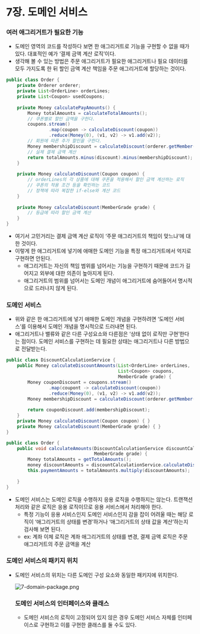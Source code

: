7장. 도메인 서비스
===========

### 여러 애그리거트가 필요한 기능

- 도메인 영역의 코드를 작성하다 보면 한 애그리거트로 기능을 구현할 수 없을 때가 있다. 대표적인 예가 ‘결제 금액 계산 로직’이다.
- 생각해 볼 수 있는 방법은 주문 애그리거트가 필요한 애그리거트나 필요 데이터를 모두 가지도록 한 뒤 할인 금액 계산 책임을 주문 애그리거트에 할당하는 것이다.

```java
public class Order {
    private Orderer orderer;
    private List<OrderLine> orderLines;
    private List<Coupon> usedCoupons;
    
    private Money calculatePayAmounts() {
        Money totalAmounts = calculateTotalAmounts();
        // 쿠폰별로 할인 금액을 구한다.
        coupons.stream()
                .map(coupon -> calculateDiscount(coupon))
                .reduce(Money(0), (v1, v2) -> v1.add(v2));
        // 회원에 따른 추가 할인을 구한다.
        Money membershipDiscount = calculateDiscount(orderer.getMember().getGrade());
        // 실제 결제 금액 계산
        return totalAmounts.minus(discount).minus(membershipDiscount);
    }
    
    private Money calculateDiscount(Coupon coupon) {
        // orderLines의 각 상품에 대해 쿠폰을 적용해서 할인 금액 계산하는 로직
        // 쿠폰의 적용 조건 등을 확인하는 코드
        // 정책에 따라 복잡한 if-else와 계산 코드
    }
    
    private Money calculateDiscount(MemberGrade grade) {
        // 등급에 따라 할인 금액 계산
    }
}
```

- 여기서 고민거리는 결제 금액 계산 로직이 ‘주문 애그리거트의 책임이 맞느냐’에 대한 것이다.
- 이렇게 한 애그리거트에 넣기에 애매한 도메인 기능을 특정 애그리거트에서 억지로 구현하면 안된다.
    - 애그리거트는 자신의 책임 범위를 넘어서는 기능을 구현하기 때문에 코드가 길어지고 외부에 대한 의존이 높아지게 된다.
    - 애그리거트의 범위를 넘어서는 도메인 개념이 애그리거트에 숨어들어서 명시적으로 드러나지 않게 된다.

### 도메인 서비스

- 위와 같은 한 애그리거트에 넣기 애매한 도메인 개념을 구현하려면 ‘도메인 서비스’를 이용해서 도메인 개념을 명시적으로 드러내면 된다.
- 애그리거트나 밸류와 같은 다른 구성요소와 다른점은 ‘상태 없이 로직만 구현’한다는 점이다. 도메인 서비스를 구현하는 데 필요한 상태는 애그리거트나 다른 방법으로 전달받는다.

```java
public class DiscountCalculationService {
    public Money calculateDiscountAmounts(List<OrderLine> orderLines,
                                          List<Coupon> coupons,
                                          MemberGrade grade) {
        Money couponDiscount = coupons.stream()
                .map(coupont -> calculateDiscount(coupon))
                .reduce(Money(0), (v1, v2) -> v1.add(v2));
        Money membershipDiscount = calculateDiscount(orderer.getMember().getGrade());
        
        return couponDiscount.add(membershipDiscount);
    }
    private Money calculateDiscount(Coupon coupon) { }
    private Money calculateDiscount(MemberGrade grade) { }
}
```

```java
public class Order {
    public void calculateAmounts(DiscountCalculationService discountCalculationService,
                                 MemberGrade grade) {
        Money totalAmounts = getTotalAmounts();
        money discountAmounts = discountCalculationService.calculateDiscountAmounts(this.orderLines, this.coupons, grade);
        this.paymentAmounts = totalAmounts.multiply(discountAmounts);
        
    }
}
```

- 도메인 서비스는 도메인 로직을 수행하지 응용 로직을 수행하지는 않는다. 트랜잭션 처리와 같은 로직은 응용 로직이므로 응용 서비스에서 처리해야 한다.
    - 특정 기능이 응용 서비스인지 도메인 서비스인지 감을 잡이 어려울 때는 해당 로직이 ‘애그리거트의 상태를 변경’하거나 ‘애그리거트의 상태 값을 계산’하는지 검사해 보면 된다.
    - ex: 계좌 이체 로직은 계좌 애그리거트의 상태를 변경, 결제 금액 로직은 주문 애그리거트의 주문 금액을 계산

### 도메인 서비스의 패키지 위치

- 도메인 서비스의 위치는 다른 도메인 구성 요소와 동일한 패키지에 위치한다.

  ![7-domain-package.png](https://s3-us-west-2.amazonaws.com/secure.notion-static.com/0a390bc1-394d-4aff-a755-d7d85bde03c6/7-domain-package.png)

  ### 도메인 서비스의 인터페이스와 클래스

    - 도메인 서비스의 로직이 고정되어 있지 않은 경우 도메인 서비스 자체를 인터페이스로 구현하고 이를 구현한 클래스를 둘 수도 있다.
